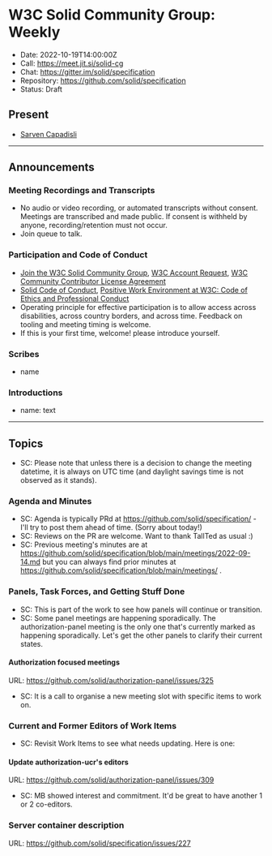 # W3C Solid Community Group: Weekly

* Date: 2022-10-19T14:00:00Z
* Call: https://meet.jit.si/solid-cg
* Chat: https://gitter.im/solid/specification
* Repository: https://github.com/solid/specification
* Status: Draft

## Present
* [Sarven Capadisli](https://csarven.ca/#i)

---

## Announcements

### Meeting Recordings and Transcripts
* No audio or video recording, or automated transcripts without consent. Meetings are transcribed and made public. If consent is withheld by anyone, recording/retention must not occur.
* Join queue to talk.


### Participation and Code of Conduct
* [Join the W3C Solid Community Group](https://www.w3.org/community/solid/join), [W3C Account Request](http://www.w3.org/accounts/request), [W3C Community Contributor License Agreement](https://www.w3.org/community/about/agreements/cla/)
* [Solid Code of Conduct](https://github.com/solid/process/blob/main/code-of-conduct.md), [Positive Work Environment at W3C: Code of Ethics and Professional Conduct](https://www.w3.org/Consortium/cepc/)
* Operating principle for effective participation is to allow access across disabilities, across country borders, and across time. Feedback on tooling and meeting timing is welcome.
* If this is your first time, welcome! please introduce yourself.


### Scribes
* name


### Introductions
* name: text

---


## Topics

* SC: Please note that unless there is a decision to change the meeting datetime, it is always on UTC time (and daylight savings time is not observed as it stands).


### Agenda and Minutes

* SC: Agenda is typically PRd at https://github.com/solid/specification/ - I'll try to post them ahead of time. (Sorry about today!)
* SC: Reviews on the PR are welcome. Want to thank TallTed as usual :)
* SC: Previous meeting's minutes are at https://github.com/solid/specification/blob/main/meetings/2022-09-14.md but you can always find prior minutes at https://github.com/solid/specification/blob/main/meetings/ .


### Panels, Task Forces, and Getting Stuff Done

* SC: This is part of the work to see how panels will continue or transition.
* SC: Some panel meetings are happening sporadically. The authorization-panel meeting is the only one that's currently marked as happening sporadically. Let's get the other panels to clarify their current states.


#### Authorization focused meetings
URL: https://github.com/solid/authorization-panel/issues/325

* SC: It is a call to organise a new meeting slot with specific items to work on.



### Current and Former Editors of Work Items

* SC: Revisit Work Items to see what needs updating. Here is one:


#### Update authorization-ucr's editors
URL: https://github.com/solid/authorization-panel/issues/309

* SC: MB showed interest and commitment. It'd be great to have another 1 or 2 co-editors.




### Server container description
URL: https://github.com/solid/specification/issues/227

